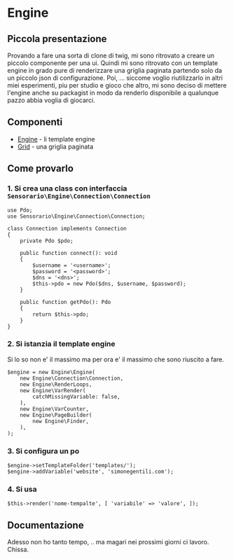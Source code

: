 # Engine

## Piccola presentazione

Provando a fare una sorta di clone di twig, mi sono ritrovato a creare un piccolo componente per una ui. Quindi mi sono ritrovato con un template engine in grado pure di renderizzare una griglia paginata partendo solo da un piccolo json di configurazione. Poi, ... siccome voglio riutilizzarlo in altri miei esperimenti, piu per studio e gioco che altro, mi sono deciso di mettere l'engine anche su packagist in modo da renderlo disponibile a qualunque pazzo abbia voglia di giocarci.

## Componenti

 - [Engine](/src/Engine/) - li template engine
 - [Grid](/src/Engine/Ui/Grid) - una griglia paginata

## Come provarlo

### 1. Si crea una class con interfaccia `Sensorario\Engine\Connection\Connection`

```
use Pdo;
use Sensorario\Engine\Connection\Connection;

class Connection implements Connection
{
    private Pdo $pdo;

    public function connect(): void
    {
        $username = '<username>';
        $password = '<password>';
        $dns = '<dns>';
        $this->pdo = new Pdo($dns, $username, $password);
    }

    public function getPdo(): Pdo
    {
        return $this->pdo;
    }
}
```

### 2. Si istanzia il template engine

Si lo so non e' il massimo ma per ora e' il massimo che sono riuscito a fare.

```
$engine = new Engine\Engine(
    new Engine\Connection\Connection,
    new Engine\RenderLoops,
    new Engine\VarRender(
        catchMissingVariable: false,
    ),
    new Engine\VarCounter,
    new Engine\PageBuilder(
        new Engine\Finder,
    ),
);
```

### 3. Si configura un po

```
$engine->setTemplateFolder('templates/');
$engine->addVariable('website', 'simonegentili.com');
```

### 4. Si usa

```
$this->render('nome-tempalte', [ 'variabile' => 'valore', ]);
```

## Documentazione

Adesso non ho tanto tempo, .. ma magari nei prossimi giorni ci lavoro. Chissa.
